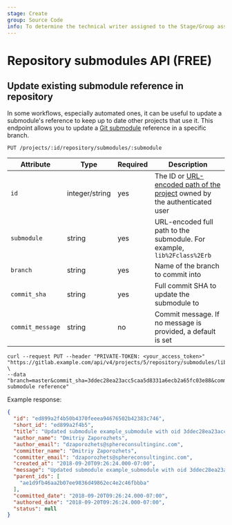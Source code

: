 ```yaml
---
stage: Create
group: Source Code
info: To determine the technical writer assigned to the Stage/Group associated with this page, see https://about.gitlab.com/handbook/product/ux/technical-writing/#assignments
---
```


# Repository submodules API **(FREE)**

## Update existing submodule reference in repository

In some workflows, especially automated ones, it can be useful to update a
submodule's reference to keep up to date other projects that use it.
This endpoint allows you to update a [Git submodule](https://git-scm.com/book/en/v2/Git-Tools-Submodules) reference in a
specific branch.

```plaintext
PUT /projects/:id/repository/submodules/:submodule
```

| Attribute | Type | Required | Description |
| --------- | ---- | -------- | ----------- |
| `id` | integer/string | yes | The ID or [URL-encoded path of the project](rest/index.md#namespaced-path-encoding) owned by the authenticated user |
| `submodule` | string | yes | URL-encoded full path to the submodule. For example, `lib%2Fclass%2Erb` |
| `branch` | string | yes | Name of the branch to commit into |
| `commit_sha` | string | yes | Full commit SHA to update the submodule to |
| `commit_message` | string | no | Commit message. If no message is provided, a default is set |

```shell
curl --request PUT --header "PRIVATE-TOKEN: <your_access_token>" "https://gitlab.example.com/api/v4/projects/5/repository/submodules/lib%2Fmodules%2Fexample" \
--data "branch=master&commit_sha=3ddec28ea23acc5caa5d8331a6ecb2a65fc03e88&commit_message=Update submodule reference"
```

Example response:

```json
{
  "id": "ed899a2f4b50b4370feeea94676502b42383c746",
  "short_id": "ed899a2f4b5",
  "title": "Updated submodule example_submodule with oid 3ddec28ea23acc5caa5d8331a6ecb2a65fc03e88",
  "author_name": "Dmitriy Zaporozhets",
  "author_email": "dzaporozhets@sphereconsultinginc.com",
  "committer_name": "Dmitriy Zaporozhets",
  "committer_email": "dzaporozhets@sphereconsultinginc.com",
  "created_at": "2018-09-20T09:26:24.000-07:00",
  "message": "Updated submodule example_submodule with oid 3ddec28ea23acc5caa5d8331a6ecb2a65fc03e88",
  "parent_ids": [
    "ae1d9fb46aa2b07ee9836d49862ec4e2c46fbbba"
  ],
  "committed_date": "2018-09-20T09:26:24.000-07:00",
  "authored_date": "2018-09-20T09:26:24.000-07:00",
  "status": null
}
```
